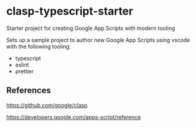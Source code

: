 # clasp-typescript-starter

Starter project for creating Google App Scripts with modern tooling

Sets up a sample project to author new Google App Scripts using vscode with the following tooling:

-   typescript
-   eslint
-   prettier

## References

https://github.com/google/clasp

https://developers.google.com/apps-script/reference
